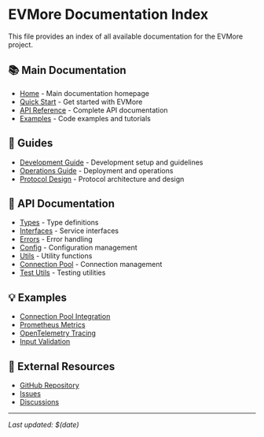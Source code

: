 # EVMore Documentation Index

This file provides an index of all available documentation for the EVMore project.

## 📚 Main Documentation

- [Home](index.html) - Main documentation homepage
- [Quick Start](quick-start.html) - Get started with EVMore
- [API Reference](api-reference.html) - Complete API documentation
- [Examples](examples.html) - Code examples and tutorials

## 📖 Guides

- [Development Guide](DEVELOPMENT_GUIDE.html) - Development setup and guidelines
- [Operations Guide](OPERATIONS_GUIDE.html) - Deployment and operations
- [Protocol Design](PROTOCOL_DESIGN.html) - Protocol architecture and design

## 🔧 API Documentation

- [Types](@docs/api/types/README.md) - Type definitions
- [Interfaces](@docs/api/interfaces/README.md) - Service interfaces
- [Errors](@docs/api/errors/README.md) - Error handling
- [Config](@docs/api/config/README.md) - Configuration management
- [Utils](@docs/api/utils/README.md) - Utility functions
- [Connection Pool](@docs/api/connection-pool/README.md) - Connection management
- [Test Utils](@docs/api/test-utils/README.md) - Testing utilities

## 💡 Examples

- [Connection Pool Integration](../docs/examples/connection-pool/full-integration-example.ts)
- [Prometheus Metrics](../docs/examples/metrics/prometheus-metrics-example.ts)
- [OpenTelemetry Tracing](../docs/examples/tracing/opentelemetry-example.ts)
- [Input Validation](../docs/examples/validation/input-validation-example.ts)

## 🔗 External Resources

- [GitHub Repository](https://github.com/Hydepwns/EVMore)
- [Issues](https://github.com/Hydepwns/EVMore/issues)
- [Discussions](https://github.com/Hydepwns/EVMore/discussions)

---

*Last updated: $(date)*
